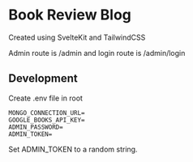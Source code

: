 # Book Review Blog

Created using SvelteKit and TailwindCSS

Admin route is /admin and login route is /admin/login

## Development

Create .env file in root
```
MONGO_CONNECTION_URL=
GOOGLE_BOOKS_API_KEY=
ADMIN_PASSWORD=
ADMIN_TOKEN=
```

Set ADMIN_TOKEN to a random string.
